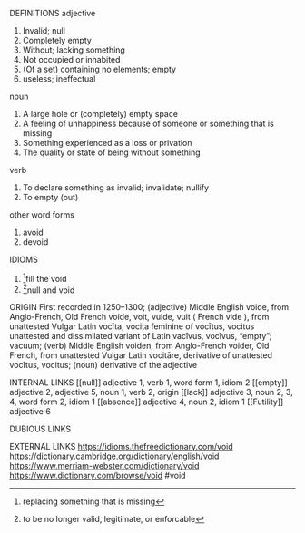 DEFINITIONS
adjective
1. Invalid; null
2. Completely empty
3. Without; lacking something
4. Not occupied or inhabited
5. (Of a set) containing no elements; empty
6. useless; ineffectual

noun
1. A large hole or (completely) empty space
2. A feeling of unhappiness because of someone or something that is missing
3. Something experienced as a loss or privation
4. The quality or state of being without something

verb
1. To declare something as invalid; invalidate; nullify
2. To empty (out)

other word forms
1. avoid
2. devoid

IDIOMS
 1. [^1]fill the void
 2. [^2]null and void

ORIGIN
First recorded in 1250–1300; (adjective) Middle English voide, from Anglo-French, Old French voide, voit, vuide, vuit ( French vide ), from unattested Vulgar Latin vocīta, vocita feminine of vocītus, vocitus unattested and dissimilated variant of Latin vacīvus, vocīvus, “empty”; vacuum; (verb) Middle English voiden, from Anglo-French voider, Old French, from unattested Vulgar Latin vocitāre, derivative of unattested vocītus, vocitus; (noun) derivative of the adjective

INTERNAL LINKS
[[null]] adjective 1, verb 1, word form 1, idiom 2
[[empty]] adjective 2, adjective 5, noun 1, verb 2, origin
[[lack]] adjective 3, noun 2, 3, 4, word form 2, idiom 1
[[absence]] adjective 4, noun 2, idiom 1
[[Futility]] adjective 6

DUBIOUS LINKS


EXTERNAL LINKS
https://idioms.thefreedictionary.com/void
https://dictionary.cambridge.org/dictionary/english/void
https://www.merriam-webster.com/dictionary/void
https://www.dictionary.com/browse/void
#void

[^1]: replacing something that is missing

[^2]: to be no longer valid, legitimate, or enforcable
